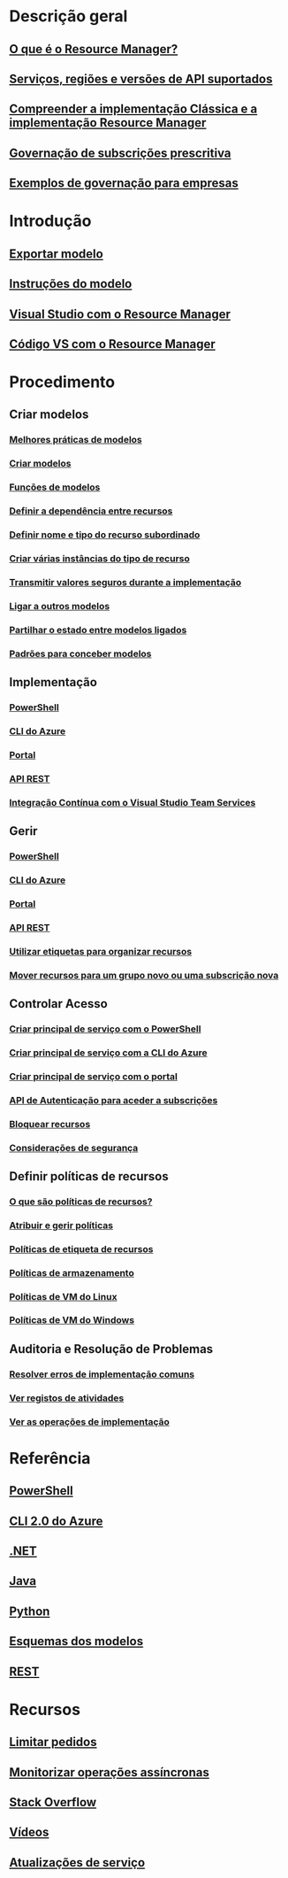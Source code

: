 # Descrição geral
## [O que é o Resource Manager?](resource-group-overview.md)
## [Serviços, regiões e versões de API suportados](resource-manager-supported-services.md)
## [Compreender a implementação Clássica e a implementação Resource Manager](resource-manager-deployment-model.md)
## [Governação de subscrições prescritiva](resource-manager-subscription-governance.md)
## [Exemplos de governação para empresas](resource-manager-subscription-examples.md)

# Introdução
## [Exportar modelo](resource-manager-export-template.md)
## [Instruções do modelo](resource-manager-template-walkthrough.md)
## [Visual Studio com o Resource Manager](vs-azure-tools-resource-groups-deployment-projects-create-deploy.md)
## [Código VS com o Resource Manager](resource-manager-vs-code.md)

# Procedimento
## Criar modelos
### [Melhores práticas de modelos](resource-manager-template-best-practices.md)
### [Criar modelos](resource-group-authoring-templates.md)
### [Funções de modelos](resource-group-template-functions.md)
### [Definir a dependência entre recursos](resource-group-define-dependencies.md)
### [Definir nome e tipo do recurso subordinado](resource-manager-template-child-resource.md)
### [Criar várias instâncias do tipo de recurso](resource-group-create-multiple.md)
### [Transmitir valores seguros durante a implementação](resource-manager-keyvault-parameter.md)
### [Ligar a outros modelos](resource-group-linked-templates.md)
### [Partilhar o estado entre modelos ligados](best-practices-resource-manager-state.md)
### [Padrões para conceber modelos](best-practices-resource-manager-design-templates.md)
## Implementação
### [PowerShell](resource-group-template-deploy.md)
### [CLI do Azure](resource-group-template-deploy-cli.md)
### [Portal](resource-group-template-deploy-portal.md)
### [API REST](resource-group-template-deploy-rest.md)
### [Integração Contínua com o Visual Studio Team Services](../vs-azure-tools-resource-groups-ci-in-vsts.md?toc=%2fazure%2fazure-resource-manager%2ftoc.json)
## Gerir
### [PowerShell](powershell-azure-resource-manager.md)
### [CLI do Azure](xplat-cli-azure-resource-manager.md)
### [Portal](resource-group-portal.md)
### [API REST](resource-manager-rest-api.md)
### [Utilizar etiquetas para organizar recursos](resource-group-using-tags.md)
### [Mover recursos para um grupo novo ou uma subscrição nova](resource-group-move-resources.md)
## Controlar Acesso
### [Criar principal de serviço com o PowerShell](resource-group-authenticate-service-principal.md)
### [Criar principal de serviço com a CLI do Azure](resource-group-authenticate-service-principal-cli.md)
### [Criar principal de serviço com o portal](resource-group-create-service-principal-portal.md)
### [API de Autenticação para aceder a subscrições](resource-manager-api-authentication.md)
### [Bloquear recursos](resource-group-lock-resources.md)
### [Considerações de segurança](best-practices-resource-manager-security.md)
## Definir políticas de recursos
### [O que são políticas de recursos?](resource-manager-policy.md)
### [Atribuir e gerir políticas](resource-manager-policy-create-assign.md)
### [Políticas de etiqueta de recursos](resource-manager-policy-tags.md)
### [Políticas de armazenamento](resource-manager-policy-storage.md)
### [Políticas de VM do Linux](../virtual-machines/virtual-machines-linux-policy.md?toc=%2fazure%2fazure-resource-manager%2ftoc.json)
### [Políticas de VM do Windows](../virtual-machines/virtual-machines-windows-policy.md?toc=%2fazure%2fazure-resource-manager%2ftoc.json)
## Auditoria e Resolução de Problemas
### [Resolver erros de implementação comuns](resource-manager-common-deployment-errors.md)
### [Ver registos de atividades](resource-group-audit.md)
### [Ver as operações de implementação](resource-manager-deployment-operations.md)

# Referência
## [PowerShell](/powershell/resourcemanager/azurerm.resources/v3.5.0/azurerm.resources)
## [CLI 2.0 do Azure](/cli/azure/resource)
## [.NET](/dotnet/api/microsoft.azure.management.resourcemanager)
## [Java](/java/api/com.microsoft.azure.management.resources)
## [Python](http://azure-sdk-for-python.readthedocs.io/en/latest/resourcemanagement.html)
## [Esquemas dos modelos](https://github.com/Azure/azure-resource-manager-schemas)
## [REST](/rest/api/resources/)

# Recursos
## [Limitar pedidos](resource-manager-request-limits.md)
## [Monitorizar operações assíncronas](resource-manager-async-operations.md)
## [Stack Overflow](http://stackoverflow.com/questions/tagged/azure-resource-manager)
## [Vídeos](https://azure.microsoft.com/documentation/videos/index/?services=azure-resource-manager)
## [Atualizações de serviço](https://azure.microsoft.com/updates/?product=azure-resource-manager)

